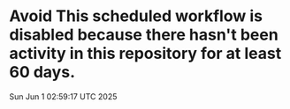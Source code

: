 # Avoid This scheduled workflow is disabled because there hasn't been activity in this repository for at least 60 days.
Sun Jun  1 02:59:17 UTC 2025
